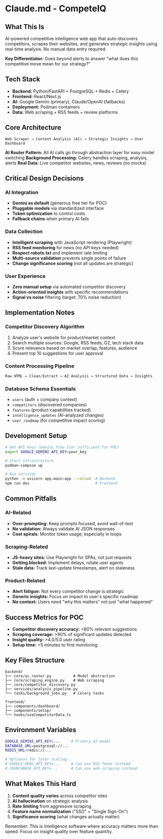 # Claude.md - CompeteIQ

## What This Is
AI-powered competitive intelligence web app that auto-discovers competitors, scrapes their websites, and generates strategic insights using real-time analysis. No manual data entry required.

**Key Differentiator:** Goes beyond alerts to answer "what does this competitive move mean for our strategy?"

## Tech Stack
- **Backend:** Python/FastAPI + PostgreSQL + Redis + Celery
- **Frontend:** React/Next.js
- **AI:** Google Gemini (primary), Claude/OpenAI (fallbacks)
- **Deployment:** Podman containers
- **Data:** Web scraping + RSS feeds + review platforms

## Core Architecture
```
Web Scraper → Content Analysis (AI) → Strategic Insights → User Dashboard
```

**AI Router Pattern:** All AI calls go through abstraction layer for easy model switching
**Background Processing:** Celery handles scraping, analysis, alerts
**Real Data:** Live competitor websites, news, reviews (no mocks)

## Critical Design Decisions

### AI Integration
- **Gemini as default** (generous free tier for POC)
- **Pluggable models** via standardized interface
- **Token optimization** to control costs
- **Fallback chains** when primary AI fails

### Data Collection
- **Intelligent scraping** with JavaScript rendering (Playwright)
- **RSS feed monitoring** for news (no API keys needed)
- **Respect robots.txt** and implement rate limiting
- **Multi-source validation** prevents single points of failure
- **Change significance scoring** (not all updates are strategic)

### User Experience
- **Zero manual setup** via automated competitor discovery
- **Action-oriented insights** with specific recommendations
- **Signal vs noise** filtering (target: 70% noise reduction)

## Implementation Notes

### Competitor Discovery Algorithm
1. Analyze user's website for product/market context
2. Search multiple sources: Google, RSS feeds, G2, tech stack data
3. Score relevance based on market overlap, features, audience
4. Present top 10 suggestions for user approval

### Content Processing Pipeline
```python
Raw HTML → Clean/Extract → AI Analysis → Structured Data → Insights
```

### Database Schema Essentials
- `users` (auth + company context)
- `competitors` (discovered companies)
- `features` (product capabilities tracked)
- `intelligence_updates` (AI-analyzed changes)
- `user_roadmap` (for competitive impact scoring)

## Development Setup
```bash
# Get API keys (Gemini free tier sufficient for POC)
export GOOGLE_GEMINI_API_KEY=your_key

# Start infrastructure
podman-compose up

# Run services
python -m uvicorn app.main:app --reload  # Backend
npm run dev                              # Frontend
```

## Common Pitfalls

### AI-Related
- **Over-prompting:** Keep prompts focused, avoid wall-of-text
- **No validation:** Always validate AI JSON responses
- **Cost spirals:** Monitor token usage, especially in loops

### Scraping-Related
- **JS-heavy sites:** Use Playwright for SPAs, not just requests
- **Getting blocked:** Implement delays, rotate user agents
- **Stale data:** Track last-update timestamps, alert on staleness

### Product-Related
- **Alert fatigue:** Not every competitor change is strategic
- **Generic insights:** Focus on impact to user's specific roadmap
- **No context:** Users need "why this matters" not just "what happened"

## Success Metrics for POC
- **Competitor discovery accuracy:** >80% relevant suggestions
- **Scraping coverage:** >90% of significant updates detected
- **Insight quality:** >4.0/5.0 user rating
- **Setup time:** <5 minutes to first monitoring

## Key Files Structure
```
backend/
├── core/ai_router.py          # Model abstraction
├── core/scraping_engine.py    # Web scraping
├── core/competitor_discovery.py
├── services/analysis_pipeline.py
└── tasks/background_jobs.py   # Celery tasks

frontend/
├── components/dashboard/
├── components/setup/
└── hooks/useCompetitorData.ts
```

## Environment Variables
```bash
GOOGLE_GEMINI_API_KEY=...     # Primary AI model
DATABASE_URL=postgresql://...
REDIS_URL=redis://...

# Optional for later scaling:
# GOOGLE_NEWS_API_KEY=...     # Can use RSS feeds instead
# CRUNCHBASE_API_KEY=...      # Can use web scraping instead
```

## What Makes This Hard
1. **Content quality varies** across competitor sites
2. **AI hallucination** on strategic analysis
3. **Rate limiting** from aggressive scraping
4. **Feature name normalization** ("SSO" = "Single Sign-On")
5. **Significance scoring** (what changes actually matter)

Remember: This is intelligence software where accuracy matters more than speed. Focus on insight quality over feature quantity.
